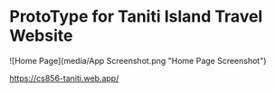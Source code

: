 # ProtoType for Taniti Island Travel Website

![Home Page](media/App Screenshot.png "Home Page Screenshot")

<https://cs856-taniti.web.app/>

